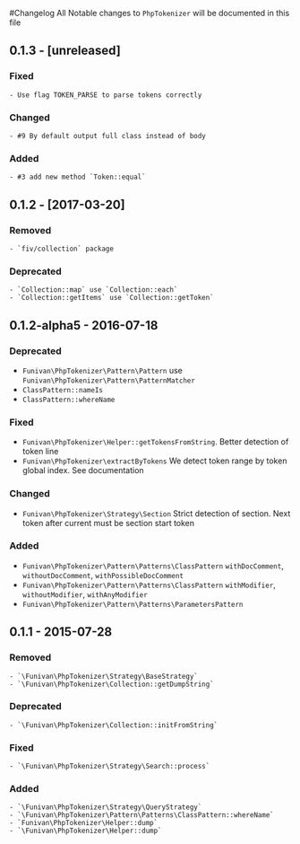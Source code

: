 #Changelog
All Notable changes to `PhpTokenizer` will be documented in this file

## 0.1.3 - [unreleased]
  ### Fixed
    - Use flag TOKEN_PARSE to parse tokens correctly
  ### Changed
    - #9 By default output full class instead of body
  ### Added 
    - #3 add new method `Token::equal`

## 0.1.2 - [2017-03-20]
  ### Removed 
    - `fiv/collection` package
  ### Deprecated 
    - `Collection::map` use `Collection::each` 
    - `Collection::getItems` use `Collection::getToken` 

## 0.1.2-alpha5 - 2016-07-18
 ### Deprecated
   - `Funivan\PhpTokenizer\Pattern\Pattern` use `Funivan\PhpTokenizer\Pattern\PatternMatcher`
   - `ClassPattern::nameIs`
   - `ClassPattern::whereName`
 ### Fixed
   - `Funivan\PhpTokenizer\Helper::getTokensFromString`. Better detection of token line
   - `Funivan\PhpTokenizer\extractByTokens` We detect token range by token global index. See documentation
 ### Changed
  - `Funivan\PhpTokenizer\Strategy\Section` Strict detection of section. Next token after current must be section start token 
 ### Added 
   - `Funivan\PhpTokenizer\Pattern\Patterns\ClassPattern` `withDocComment`, `withoutDocComment`, `withPossibleDocComment`
   - `Funivan\PhpTokenizer\Pattern\Patterns\ClassPattern` `withModifier`, `withoutModifier`, `withAnyModifier`
   - `Funivan\PhpTokenizer\Pattern\Patterns\ParametersPattern`

## 0.1.1 - 2015-07-28
  ### Removed
    - `\Funivan\PhpTokenizer\Strategy\BaseStrategy` 
    - `\Funivan\PhpTokenizer\Collection::getDumpString`
  ### Deprecated 
    - `\Funivan\PhpTokenizer\Collection::initFromString`
  ### Fixed
    - `\Funivan\PhpTokenizer\Strategy\Search::process`
  ### Added 
    - `\Funivan\PhpTokenizer\Strategy\QueryStrategy` 
    - `\Funivan\PhpTokenizer\Pattern\Patterns\ClassPattern::whereName` 
    - `Funivan\PhpTokenizer\Helper::dump`
    - `\Funivan\PhpTokenizer\Helper::dump`
